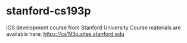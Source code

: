 # stanford-cs193p
iOS development course from Stanford University 
Course materials are available here: https://cs193p.sites.stanford.edu
